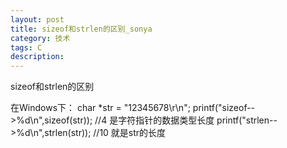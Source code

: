 ```yaml
---
layout: post
title: sizeof和strlen的区别_sonya
category: 技术
tags: C 
description: 
---
```



sizeof和strlen的区别      

 在Windows下：
 char *str = "12345678\r\n";
	printf("sizeof-->%d\n",sizeof(str));  //4  是字符指针的数据类型长度 
	printf("strlen-->%d\n",strlen(str));  //10 就是str的长度